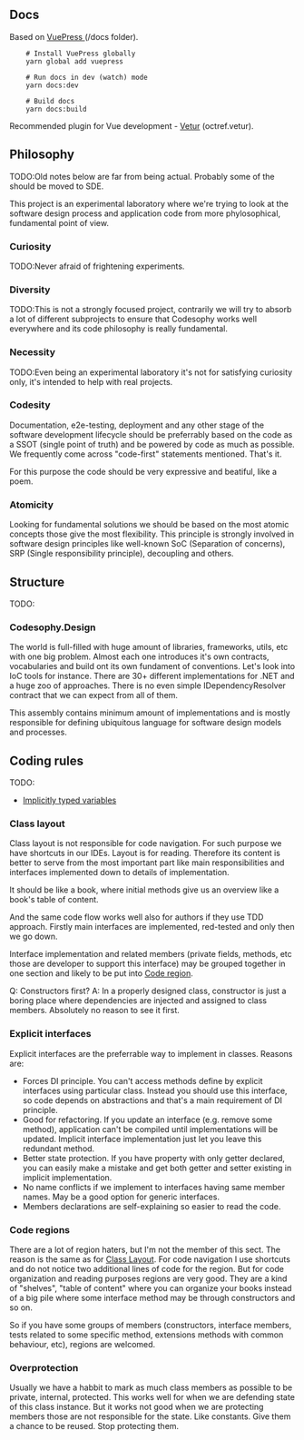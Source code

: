 ## Docs

Based on [VuePress ](https://v1.vuepress.vuejs.org/) (/docs folder).

```
	# Install VuePress globally
	yarn global add vuepress
	
	# Run docs in dev (watch) mode
	yarn docs:dev
	
	# Build docs
	yarn docs:build
```

Recommended plugin for Vue development - [Vetur](https://vuejs.github.io/vetur/)
(octref.vetur).

## Philosophy
TODO:Old notes below are far from being actual. Probably some of the should be
moved to SDE.

This project is an experimental laboratory where we're trying to look at the
software design process and application code from more phylosophical,
fundamental point of view.

### Curiosity

TODO:Never afraid of frightening experiments.

### Diversity

TODO:This is not a strongly focused project, contrarily we will try to absorb
a lot of different subprojects to ensure that Codesophy works well everywhere
and its code philosophy is really fundamental.

### Necessity

TODO:Even being an experimental laboratory it's not for satisfying curiosity
only, it's intended to help with real projects.

### Codesity

Documentation, e2e-testing, deployment and any other stage of the software
development lifecycle should be preferrably based on the code as a SSOT
(single point of truth) and be powered by code as much as possible. We
frequently come across "code-first" statements mentioned. That's it.

For this purpose the code should be very expressive and beatiful, like a
poem.

### Atomicity

Looking for fundamental solutions we should be based on the most atomic
concepts those give the most flexibility. This principle is strongly involved
in software design principles like well-known SoC (Separation of concerns),
SRP (Single responsibility principle), decoupling and others.

## Structure

TODO:

### Codesophy.Design

The world is full-filled with huge amount of libraries, frameworks, utils, etc
with one big problem. Almost each one introduces it's own contracts,
vocabularies and build ont its own fundament of conventions. Let's look into
IoC tools for instance. There are 30+ different implementations for .NET and a
huge zoo of approaches. There is no even simple IDependencyResolver contract
that we can expect from all of them.

This assembly contains minimum amount of implementations and is mostly
responsible for defining ubiquitous language for software design models and
processes.


## Coding rules

TODO:
* [Implicitly typed variables](media/2017/10/implicit-vs-explicit-vars/index.md)

### Class layout

Class layout is not responsible for code navigation. For such purpose we have
shortcuts in our IDEs. Layout is for reading. Therefore its content is better
to serve from the most important part like main responsibilities and interfaces
implemented down to details of implementation.

It should be like a book, where initial methods give us an overview like a
book's table of content.

And the same code flow works well also for authors if they use TDD approach.
Firstly main interfaces are implemented, red-tested and only then we go down.

Interface implementation and related members (private fields, methods, etc
those are developer to support this interface) may be grouped together in one
section and likely to be put into [Code region](#code-regions).

Q: Constructors first?
A: In a properly designed class, constructor is just a boring place where
   dependencies are injected and assigned to class members. Absolutely no
   reason to see it first. 

### Explicit interfaces

Explicit interfaces are the preferrable way to implement in classes. Reasons
are:

* Forces DI principle. You can't access methods define by explicit interfaces
  using particular class. Instead you should use this interface, so code
  depends on abstractions and that's a main requirement of DI principle.
* Good for refactoring. If you update an interface (e.g. remove some method),
  application can't be compiled until implementations will be updated. Implicit
  interface implementation just let you leave this redundant method.
* Better state protection. If you have property with only getter declared, you
  can easily make a mistake and get both getter and setter existing in implicit
  implementation.
* No name conflicts if we implement to interfaces having same member names. May
  be a good option for generic interfaces.
* Members declarations are self-explaining so easier to read the code.

### Code regions

There are a lot of region haters, but I'm not the member of this sect. The
reason is the same as for [Class Layout](#class-layout). For code navigation
I use shortcuts and do not notice two additional lines of code for the region.
But for code organization and reading purposes regions are very good. They
are a kind of "shelves", "table of content" where you can organize your books
instead of a big pile where some interface method may be through constructors
and so on.

So if you have some groups of members (constructors, interface members, tests
related to some specific method, extensions methods with common behaviour,
etc), regions are welcomed.

### Overprotection

Usually we have a habbit to mark as much class members as possible to be
private, internal, protected. This works well for when we are defending state
of this class instance. But it works not good when we are protecting members
those are not responsible for the state. Like constants. Give them a chance to
be reused. Stop protecting them.
